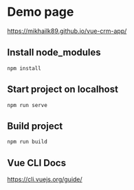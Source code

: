 # Demo page
https://mikhailk89.github.io/vue-crm-app/

## Install node_modules
```
npm install
```

## Start project on localhost
```
npm run serve
```

## Build project
```
npm run build
```

## Vue CLI Docs
https://cli.vuejs.org/guide/
